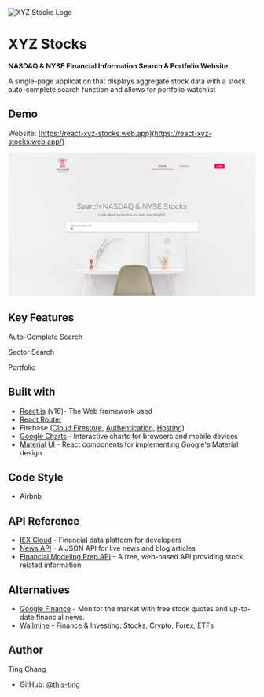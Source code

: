 <img src="https://react-xyz-stocks.firebaseapp.com/logo/logo_transparent_horizontal.png" alt="XYZ Stocks Logo" height="300px" display="block" margin="auto" />

# XYZ Stocks

**NASDAQ & NYSE Financial Information Search & Portfolio Website.**

A single-page application that displays aggregate stock data with a stock auto-complete search function and allows for portfolio watchlist

## Demo

Website: [https://react-xyz-stocks.web.app](https://react-xyz-stocks.web.app/)

<img src="./readme-imgs/homepage.png" alt="Home Page Screenshot" />

## Key Features

Auto-Complete Search

Sector Search

Portfolio

## Built with

- [React.js](https://reactjs.org/) (v16)- The Web framework used
- [React Router](https://reacttraining.com/react-router/web/guides/quick-start)
- Firebase ([Cloud Firestore,](https://firebase.google.com/docs/firestore) [Authentication](https://firebase.google.com/docs/auth), [Hosting](https://firebase.google.com/docs/hosting))
- [Google Charts](https://developers.google.com/chart) - Interactive charts for browsers and mobile devices
- [Material UI](https://material-ui.com/) - React components for implementing Google's Material design

## Code Style

- Airbnb

## API Reference

- [IEX Cloud](https://iexcloud.io/docs/api/) - Financial data platform for developers
- [News API](https://newsapi.org/docs) - A JSON API for live news and blog articles
- [Financial Modeling Prep API](https://financialmodelingprep.com/developer/docs/) - A free, web-based API providing stock related information

## Alternatives

- [Google Finance](https://www.google.com/finance) - Monitor the market with free stock quotes and up-to-date financial news.
- [Wallmine](https://wallmine.com/) - Finance & Investing: Stocks, Crypto, Forex, ETFs

## Author

Ting Chang

- GitHub: [@this-ting](https://github.com/this-ting)
